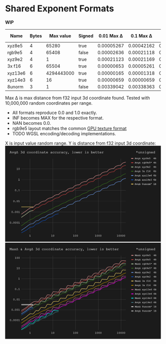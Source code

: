 # Shared Exponent Formats

**WIP**

| Name     | Bytes | Max value  | Signed | 0.01 Max Δ | 0.1 Max Δ  | 1.0 Max Δ  | 10.0 Max Δ | 1000 Max Δ | 10000 Max Δ |
| -------- | ----- | ---------- | ------ | ---------- | ---------- | ---------- | ---------- | ---------- | ----------- |
| xyz8e5   | 4     | 65280      | true   | 0.00005267 | 0.00042162 | 0.00582401 | 0.05401088 | 0.43168700 | 3.45184112  |
| rgb9e5   | 4     | 65408      | false  | 0.00002636 | 0.00021118 | 0.00288069 | 0.02697610 | 0.21562232 | 1.72821546  |
| xyz9e2   | 4     | 1          | true   | 0.00021123 | 0.00021169 | 0.00169017 |
| 3x f16   | 6     | 65504      | true   | 0.00000653 | 0.00005261 | 0.00042066 | 0.00667667 | 0.05379717 | 0.43026507  |
| xyz13e6  | 6     | 4294443000 | true   | 0.00000165 | 0.00001318 | 0.00017735 | 0.00168843 | 0.01350524 | 0.10790101  |
| xyz14e3  | 6     | 16         | true   | 0.00000659 | 0.00000659 | 0.00005271 | 0.00084312 |
| 8unorm   | 3     | 1          | false  | 0.00339042 | 0.00338363 | 0.00338270 |

Max Δ is max distance from f32 input 3d coordinate found. Tested with 10,000,000 random coordinates per range.

- All formats reproduce 0.0 and 1.0 exactly.
- INF becomes MAX for the respective format.
- NAN becomes 0.0.
- rgb9e5 layout matches the common [GPU texture format](https://registry.khronos.org/OpenGL/extensions/EXT/EXT_texture_shared_exponent.txt)
- TODO WGSL encoding/decoding implementations.

X is input value random range. Y is distance from f32 input 3d coordinate:
![demo](avg_delta.PNG)
![demo](max_avg_delta.PNG)